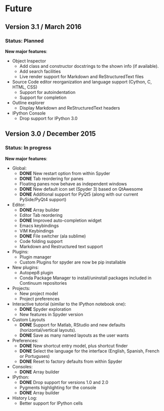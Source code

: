 # Future

## Version 3.1 / March 2016
### Status: Planned

**New major features**:

* Object Inspector
    - Add class and constructor docstrings to the shown info (if available).
    - Add search facilities
    - Live render support for Markdown and ReStructuredText files
* Source Code editor reorganization and language support (Cython, C, HTML, CSS)
    - Support for autoindentation
    - Support for completion
* Outline explorer
    - Display Markdown and ReStructuredText headers
* IPython Console
    - Drop support for IPython 3.0

## Version 3.0 / December 2015
### Status: In progress

**New major features**:

* Global:
    - **DONE** New restart option from within Spyder
    - **DONE** Tab reordering for panes
    - Floating panes now behave as independent windows 
    - **DONE** New default icon set (Spyder 3) based on QtAwesome
    - **DONE** Additional support for PyQt5 (along with our current PySide/PyQt4 support)
* Editor:
    - **DONE** Array builder
    - Editor Tab reordering
    - **DONE** Improved auto-completion widget
    - Emacs keybindings
    - VIM Keybindings
    - **DONE** File switcher (ala sublime)
    - Code folding support
    - Markdown and Restructured text support
* Plugins:
    - Plugin manager 
    - Custom Plugins for spyder are now be pip installable
* New plugins:
    - Autopep8 plugin
    - Conda Package Manager to install/uninstall packages included in Continuum repositories
* Projects:
    - New project model
    - Project preferences
* Interactive tutorial (similar to the IPython notebook one):
    - **DONE** Spyder exploration
    - New features in Spyder version
* Custom Layouts
    - **DONE** Support for Matlab, RStudio and new defaults (horizontal/vertical layouts).
    - **DONE** Save as many named layouts as the user wants
* Preferences:
    - **DONE** New shortcut entry model, plus shortcut finder
    - **DONE** Select the language for the interface (English, Spanish, French or Portuguses)
    - **DONE** Reset to factory defaults from within Spyder
* Consoles:
    - **DONE** Array builder
* IPython:
    - **DONE** Drop support for versions 1.0 and 2.0
    - Pygments highlighting for the console
    - **DONE** Array builder
* History Log:
    - Better support for IPython cells